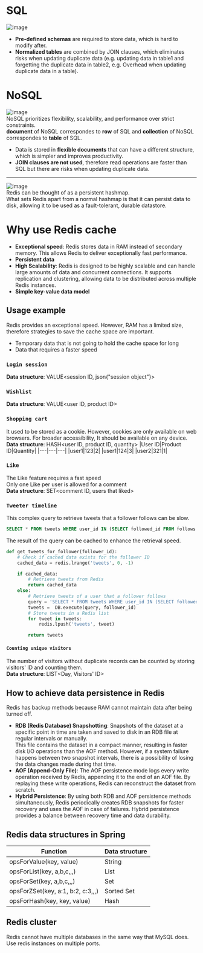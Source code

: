 # SQL
![image](https://user-images.githubusercontent.com/67142421/177896991-3d9ef63a-30d7-4c7a-9695-cc48baa8b120.png)<br>
- **Pre-defined schemas** are required to store data, which is hard to modify after.
- **Normalized tables** are combined by JOIN clauses, which eliminates risks when updating duplicate data (e.g. updating data in table1 and forgetting the duplicate data in table2, e.g. Overhead when updating duplicate data in a table).

# NoSQL
![image](https://user-images.githubusercontent.com/67142421/177898003-73e84048-afd7-4979-91f3-798c07ab27fa.png)<br>
NoSQL prioritizes flexibility, scalability, and performance over strict constraints.<br>
**document** of NoSQL correspondes to **row** of SQL and **collection** of NoSQL correspondes to **table** of SQL.<br>
- Data is stored in **flexible documents** that can have a different structure, which is simpler and improves productivity.
- **JOIN clauses are not used**, therefore read operations are faster than SQL but there are risks when updating duplicate data.

---

![image](https://github.com/vacu9708/Fundamental-knowledge/assets/67142421/6b101735-9618-4a29-af7c-f3dbf6f2473a)<br>
Redis can be thought of as a persistent hashmap.<br>
What sets Redis apart from a normal hashmap is that it can persist data to disk, allowing it to be used as a fault-tolerant, durable datastore.
# Why use Redis cache
- **Exceptional speed**: Redis stores data in RAM instead of secondary memory. This allows Redis to deliver exceptionally fast performance.
- **Persistent data**
- **High Scalability**: Redis is designed to be highly scalable and can handle large amounts of data and concurrent connections. It supports replication and clustering, allowing data to be distributed across multiple Redis instances.
- **Simple key-value data model**

## Usage example
Redis provides an exceptional speed. However, RAM has a limited size, therefore strategies to save the cache space are important.<br>
- Temporary data that is not going to hold the cache space for long
- Data that requires a faster speed

### `Login session`
**Data structure**: VALUE<session ID, json{"session object"}>

### `Wishlist`
**Data structure**: VALUE<user ID, product ID>

### `Shopping cart`
It used to be stored as a cookie. However, cookies are only available on web browsers. For broader accessibility, It should be available on any device. 
**Data structure**: HASH<user ID, product ID, quantity>
|User ID|Product ID|Quantity|
|---|---|---|
|user1|123|2|
|user1|124|3|
|user2|321|1|

### `Like`
The Like feature requires a fast speed<br>
Only one Like per user is allowed for a comment<br>
**Data structure**: SET<comment ID, users that liked>

### `Tweeter timeline`
This complex query to retrieve tweets that a follower follows can be slow.
~~~sql
SELECT * FROM tweets WHERE user_id IN (SELECT followed_id FROM follows WHERE follower_id = "abc123");
~~~
The result of the query can be cached to enhance the retrieval speed.
~~~python
def get_tweets_for_follower(follower_id):
    # Check if cached data exists for the follower ID
    cached_data = redis.lrange('tweets', 0, -1)

    if cached_data:
        # Retrieve tweets from Redis
        return cached_data
    else:
        # Retrieve tweets of a user that a follower follows
        query = 'SELECT * FROM tweets WHERE user_id IN (SELECT followed_id FROM follows WHERE follower_id = %s)'
        tweets =  DB.execute(query, follower_id)
        # Store tweets in a Redis list
        for tweet in tweets:
            redis.lpush('tweets', tweet)

        return tweets
~~~

#### `Counting unique visitors`
The number of visitors without duplicate records can be counted by storing visitors' ID and counting them.<br>
**Data structure**: LIST<Day, Visitors' ID>

## How to achieve data persistence in Redis
Redis has backup methods because RAM cannot maintain data after being turned off.<br>

- **RDB (Redis Database) Snapshotting**: Snapshots of the dataset at a specific point in time are taken and saved to disk in an RDB file at regular intervals or manually.<br>
This file contains the dataset in a compact manner, resulting in faster disk I/O operations than the AOF method. However, if a system failure happens between two snapshot intervals, there is a possibility of losing the data changes made during that time.
- **AOF (Append-Only File)**: The AOF persistence mode logs every write operation received by Redis, appending it to the end of an AOF file. By replaying these write operations, Redis can reconstruct the dataset from scratch.
- **Hybrid Persistence**: By using both RDB and AOF persistence methods simultaneously, Redis periodically creates RDB snapshots for faster recovery and uses the AOF in case of failures. Hybrid persistence provides a balance between recovery time and data durability.

## Redis data structures in Spring
|Function|Data structure|
|---|---|
|opsForValue(key, value)|String|
|opsForList(key, a,b,c,,,)|List|
|opsForSet(key, a,b,c,,,)|Set|
|opsForZSet(key, a:1, b:2, c:3,,,)|Sorted Set|
|opsForHash(key, key, value)|Hash|

## Redis cluster
Redis cannot have multiple databases in the same way that MySQL does. Use redis instances on multiple ports.
